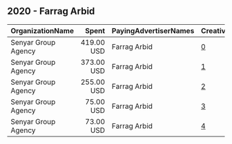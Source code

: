 ## 2020 - Farrag Arbid 
|OrganizationName|Spent|PayingAdvertiserNames|CreativeUrls|Impressions|Genders|AgeBrackets|CountryCodes|BillingAddresses|CandidateBallotInformation|
|:---|---:|:---|:---|---:|:---|:---|:---|:---|:---|
|Senyar Group Agency|419.00 USD|Farrag Arbid|[0](https://www.snap.com/political-ads/asset/1c19d8742413c265989d06444a9bdc561427fe18bf8c49c85c66e48224dac4e3?mediaType=jpeg)|249,433||19+|kuwait|"Press Street,Shewikh,11111,KW"|Farrag Arbid|
|Senyar Group Agency|373.00 USD|Farrag Arbid|[1](https://www.snap.com/political-ads/asset/1c19d8742413c265989d06444a9bdc561427fe18bf8c49c85c66e48224dac4e3?mediaType=jpeg)|308,858||19+|kuwait|"Press Street,Shewikh,11111,KW"|Farrag Arbid|
|Senyar Group Agency|255.00 USD|Farrag Arbid|[2](https://www.snap.com/political-ads/asset/1c19d8742413c265989d06444a9bdc561427fe18bf8c49c85c66e48224dac4e3?mediaType=jpeg)|76,778||19+|kuwait|"Press Street,Shewikh,11111,KW"|Farrag Arbid|
|Senyar Group Agency|75.00 USD|Farrag Arbid|[3](https://www.snap.com/political-ads/asset/1c19d8742413c265989d06444a9bdc561427fe18bf8c49c85c66e48224dac4e3?mediaType=jpeg)|19,475||19+|kuwait|"Press Street,Shewikh,11111,KW"|Farrag Arbid|
|Senyar Group Agency|73.00 USD|Farrag Arbid|[4](https://www.snap.com/political-ads/asset/1c19d8742413c265989d06444a9bdc561427fe18bf8c49c85c66e48224dac4e3?mediaType=jpeg)|18,988||19+|kuwait|"Press Street,Shewikh,11111,KW"|Farrag Arbid|
